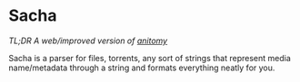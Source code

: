# Sacha
*TL;DR A web/improved version of [anitomy](https://github.com/erengy/anitomy)*

Sacha is a parser for files, torrents, any sort of strings that represent media name/metadata through a string and formats everything neatly for you.
